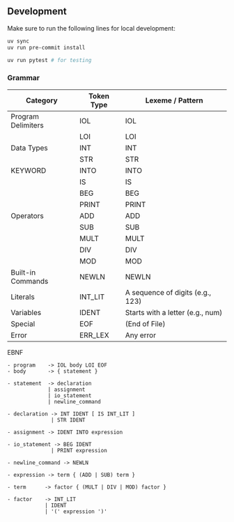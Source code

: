 ## Development

Make sure to run the following lines for local development:

```bash
uv sync
uv run pre-commit install

uv run pytest # for testing
```

### Grammar

| Category               | Token Type          | Lexeme / Pattern                  |
| ---------------------- | ------------------- | --------------------------------- |
| Program Delimiters     | IOL                 | IOL                               |
|                        | LOI                 | LOI                               |
| Data Types             | INT                 | INT                               |
|                        | STR                 | STR                               |
| KEYWORD                | INTO                | INTO                              |
|                        | IS                  | IS                                |
|                        | BEG                 | BEG                               |
|                        | PRINT               | PRINT                             |
| Operators              | ADD                 | ADD                               |
|                        | SUB                 | SUB                               |
|                        | MULT                | MULT                              |
|                        | DIV                 | DIV                               |
|                        | MOD                 | MOD                               |
| Built-in Commands      | NEWLN               | NEWLN                             |
| Literals               | INT_LIT             | A sequence of digits (e.g., 123)  |
| Variables              | IDENT               | Starts with a letter (e.g., num)  |
| Special                | EOF                 | (End of File)                     |
| Error                  | ERR_LEX             | Any error                         |


EBNF
```
- program    -> IOL body LOI EOF
- body       -> { statement }

- statement  -> declaration
			 | assignment
			 | io_statement
			 | newline_command

- declaration -> INT IDENT [ IS INT_LIT ]
			  | STR IDENT

- assignment -> IDENT INTO expression

- io_statement -> BEG IDENT
			  | PRINT expression

- newline_command -> NEWLN

- expression -> term { (ADD | SUB) term }

- term      -> factor { (MULT | DIV | MOD) factor }

- factor    -> INT_LIT
			| IDENT
			| '(' expression ')'
```
